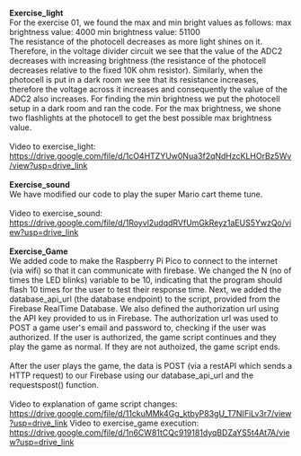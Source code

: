 **Exercise_light**
<br>
For the exercise 01, we found the max and min bright values as follows: 
max brightness value:  4000
min brightness value: 51100
<br>
The resistance of the photocell decreases as more light shines on it. Therefore, in the voltage divider circuit we see that the value of the ADC2 decreases with increasing brightness (the resistance of the photocell decreases relative to the fixed 10K ohm resistor). Similarly, when the photocell is put in a dark room we see that its resistance increases, therefore the voltage across it increases and consequently the value of the ADC2 also increases. 
For finding the min brightness we put the photocell setup in a dark room and ran the code. For the max brightness, we shone two flashlights at the photocell to get the best possible max brightness value. 
<br>
<br>
Video to exercise_light: https://drive.google.com/file/d/1cO4HTZYUw0Nua3f2qNdHzcKLHOrBz5Wv/view?usp=drive_link
<br>
<br>
**Exercise_sound**
<br>
We have modified our code to play the super Mario cart theme tune.  
<br>
Video to exercise_sound: https://drive.google.com/file/d/1Royvl2udqdRVfUmGkReyz1aEUS5YwzQo/view?usp=drive_link
<br>
<br>
**Exercise_Game**
<br>
We added code to make the Raspberry Pi Pico to connect to the internet (via wifi) so that it can communicate with firebase. 
We changed the N (no of times the LED blinks) variable to be 10, indicating that the program should flash 10 times for the user to test their response time. Next, we added the database_api_url (the database endpoint) to the script, provided from the Firebase RealTime Database. We also defined the authorization url using the API key provided to us in Firebase. The authorization url was used to POST a game user's email and password to, checking if the user was authorized. If the user is authorized, the game script continues and they play the game as normal. If they are not authoized, the game script ends.
<br>
<br>
After the user plays the game, the data is POST (via a restAPI which sends a HTTP request) to our Firebase using our database_api_url and the requestspost() function.
<br>
<br>
Video to explanation of game script changes: https://drive.google.com/file/d/11ckuMMk4Gg_ktbyP83gU_T7NIFiLv3r7/view?usp=drive_link
Video to exercise_game execution: https://drive.google.com/file/d/1n6CW81tCQc919181dyqBDZaYS5t4At7A/view?usp=drive_link
